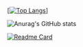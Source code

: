 [[![Top Langs](https://github-readme-stats.vercel.app/api/top-langs/?username=mohsinparay&layout=compact)](https://github.com/mohsinparay/)]

![Anurag's GitHub stats](https://github-readme-stats.vercel.app/api?username=mohsinparay&show_icons=true&theme=radical)

[![Readme Card](https://github-readme-stats.vercel.app/api/pin/?username=mohsinparay&repo=github-readme-stats)](https://github.com/mohsinparay/)

